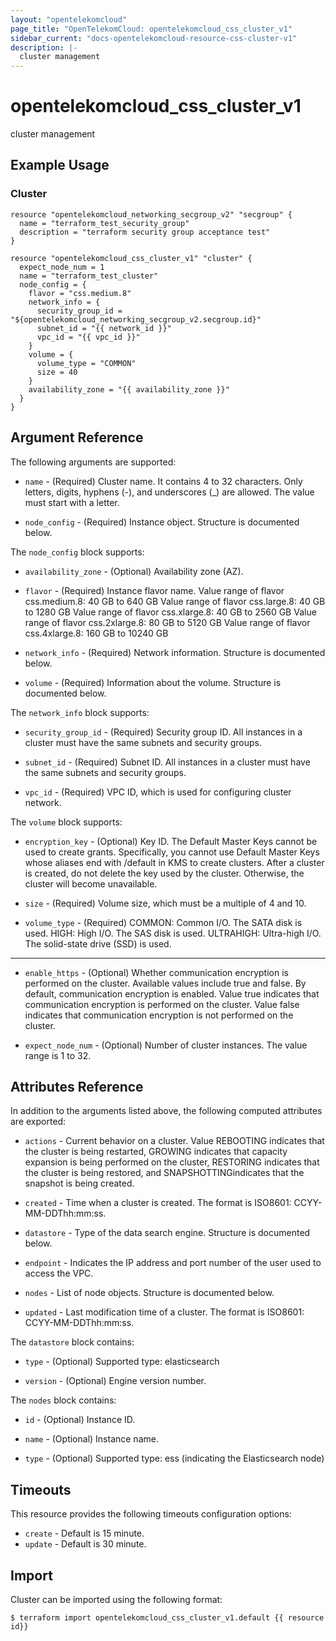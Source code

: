 ```yaml
---
layout: "opentelekomcloud"
page_title: "OpenTelekomCloud: opentelekomcloud_css_cluster_v1"
sidebar_current: "docs-opentelekomcloud-resource-css-cluster-v1"
description: |-
  cluster management
---
```


# opentelekomcloud\_css\_cluster\_v1

cluster management

## Example Usage

### Cluster

```hcl
resource "opentelekomcloud_networking_secgroup_v2" "secgroup" {
  name = "terraform_test_security_group"
  description = "terraform security group acceptance test"
}

resource "opentelekomcloud_css_cluster_v1" "cluster" {
  expect_node_num = 1
  name = "terraform_test_cluster"
  node_config = {
    flavor = "css.medium.8"
    network_info = {
      security_group_id = "${opentelekomcloud_networking_secgroup_v2.secgroup.id}"
      subnet_id = "{{ network_id }}"
      vpc_id = "{{ vpc_id }}"
    }
    volume = {
      volume_type = "COMMON"
      size = 40
    }
    availability_zone = "{{ availability_zone }}"
  }
}
```

## Argument Reference

The following arguments are supported:

* `name` -
  (Required)
  Cluster name. It contains 4 to 32 characters. Only letters, digits,
  hyphens (-), and underscores (_) are allowed. The value must start
  with a letter.

* `node_config` -
  (Required)
  Instance object. Structure is documented below.

The `node_config` block supports:

* `availability_zone` -
  (Optional)
  Availability zone (AZ).

* `flavor` -
  (Required)
  Instance flavor name. Value range of flavor css.medium.8: 40 GB
  to 640 GB Value range of flavor css.large.8: 40 GB to 1280 GB
  Value range of flavor css.xlarge.8: 40 GB to 2560 GB Value range
  of flavor css.2xlarge.8: 80 GB to 5120 GB Value range of flavor
  css.4xlarge.8: 160 GB to 10240 GB

* `network_info` -
  (Required)
  Network information. Structure is documented below.

* `volume` -
  (Required)
  Information about the volume. Structure is documented below.

The `network_info` block supports:

* `security_group_id` -
  (Required)
  Security group ID. All instances in a cluster must have the
  same subnets and security groups.

* `subnet_id` -
  (Required)
  Subnet ID. All instances in a cluster must have the same
  subnets and security groups.

* `vpc_id` -
  (Required)
  VPC ID, which is used for configuring cluster network.

The `volume` block supports:

* `encryption_key` -
  (Optional)
  Key ID. The Default Master Keys cannot be used to create
  grants. Specifically, you cannot use Default Master Keys
  whose aliases end with /default in KMS to create clusters.
  After a cluster is created, do not delete the key used by the
  cluster. Otherwise, the cluster will become unavailable.

* `size` -
  (Required)
  Volume size, which must be a multiple of 4 and 10.

* `volume_type` -
  (Required)
  COMMON: Common I/O. The SATA disk is used. HIGH: High I/O.
  The SAS disk is used. ULTRAHIGH: Ultra-high I/O. The
  solid-state drive (SSD) is used.

- - -

* `enable_https` -
  (Optional)
  Whether communication encryption is performed on the cluster.
  Available values include true and false. By default, communication
  encryption is enabled. Value true indicates that communication
  encryption is performed on the cluster. Value false indicates that
  communication encryption is not performed on the cluster.

* `expect_node_num` -
  (Optional)
  Number of cluster instances. The value range is 1 to 32.

## Attributes Reference

In addition to the arguments listed above, the following computed attributes are exported:

* `actions` -
  Current behavior on a cluster. Value REBOOTING indicates that the
  cluster is being restarted, GROWING indicates that capacity expansion
  is being performed on the cluster, RESTORING indicates that the
  cluster is being restored, and SNAPSHOTTINGindicates that the
  snapshot is being created.

* `created` -
  Time when a cluster is created. The format is ISO8601:
  CCYY-MM-DDThh:mm:ss.

* `datastore` -
  Type of the data search engine. Structure is documented below.

* `endpoint` -
  Indicates the IP address and port number of the user used to access
  the VPC.

* `nodes` -
  List of node objects. Structure is documented below.

* `updated` -
  Last modification time of a cluster. The format is ISO8601:
  CCYY-MM-DDThh:mm:ss.

The `datastore` block contains:

* `type` -
  (Optional)
  Supported type: elasticsearch

* `version` -
  (Optional)
  Engine version number.

The `nodes` block contains:

* `id` -
  (Optional)
  Instance ID.

* `name` -
  (Optional)
  Instance name.

* `type` -
  (Optional)
  Supported type: ess (indicating the Elasticsearch node)

## Timeouts

This resource provides the following timeouts configuration options:
- `create` - Default is 15 minute.
- `update` - Default is 30 minute.

## Import

Cluster can be imported using the following format:

```
$ terraform import opentelekomcloud_css_cluster_v1.default {{ resource id}}
```
